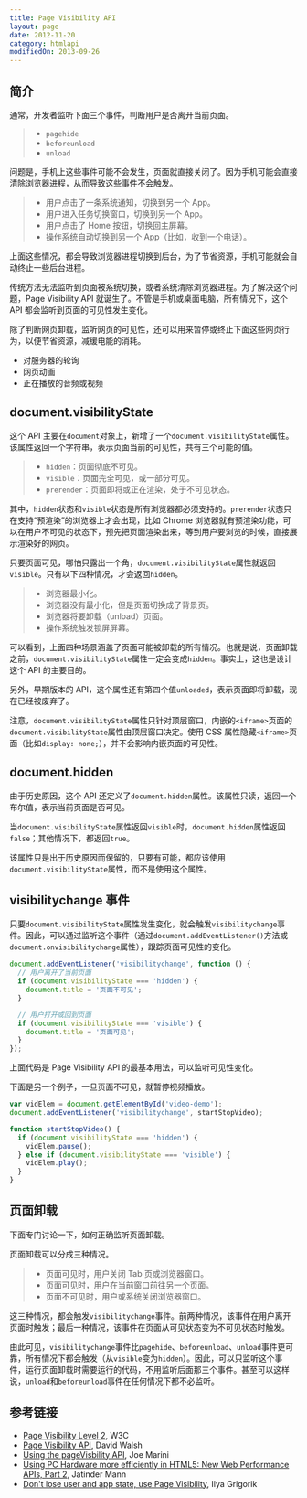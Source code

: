 ```yaml
---
title: Page Visibility API
layout: page
date: 2012-11-20
category: htmlapi
modifiedOn: 2013-09-26
---
```


## 简介

通常，开发者监听下面三个事件，判断用户是否离开当前页面。

> - `pagehide`
> - `beforeunload`
> - `unload`

问题是，手机上这些事件可能不会发生，页面就直接关闭了。因为手机可能会直接清除浏览器进程，从而导致这些事件不会触发。

> - 用户点击了一条系统通知，切换到另一个 App。
> - 用户进入任务切换窗口，切换到另一个 App。
> - 用户点击了 Home 按钮，切换回主屏幕。
> - 操作系统自动切换到另一个 App（比如，收到一个电话）。

上面这些情况，都会导致浏览器进程切换到后台，为了节省资源，手机可能就会自动终止一些后台进程。

传统方法无法监听到页面被系统切换，或者系统清除浏览器进程。为了解决这个问题，Page Visibility API 就诞生了。不管是手机或桌面电脑，所有情况下，这个 API 都会监听到页面的可见性发生变化。

除了判断网页卸载，监听网页的可见性，还可以用来暂停或终止下面这些网页行为，以便节省资源，减缓电能的消耗。

- 对服务器的轮询
- 网页动画
- 正在播放的音频或视频

## document.visibilityState

这个 API 主要在`document`对象上，新增了一个`document.visibilityState`属性。该属性返回一个字符串，表示页面当前的可见性，共有三个可能的值。

> - `hidden`：页面彻底不可见。
> - `visible`：页面完全可见，或一部分可见。
> - `prerender`：页面即将或正在渲染，处于不可见状态。

其中，`hidden`状态和`visible`状态是所有浏览器都必须支持的。`prerender`状态只在支持“预渲染”的浏览器上才会出现，比如 Chrome 浏览器就有预渲染功能，可以在用户不可见的状态下，预先把页面渲染出来，等到用户要浏览的时候，直接展示渲染好的网页。

只要页面可见，哪怕只露出一个角，`document.visibilityState`属性就返回`visible`。只有以下四种情况，才会返回`hidden`。

> - 浏览器最小化。
> - 浏览器没有最小化，但是页面切换成了背景页。
> - 浏览器将要卸载（unload）页面。
> - 操作系统触发锁屏屏幕。

可以看到，上面四种场景涵盖了页面可能被卸载的所有情况。也就是说，页面卸载之前，`document.visibilityState`属性一定会变成`hidden`。事实上，这也是设计这个 API 的主要目的。

另外，早期版本的 API，这个属性还有第四个值`unloaded`，表示页面即将卸载，现在已经被废弃了。

注意，`document.visibilityState`属性只针对顶层窗口，内嵌的`<iframe>`页面的`document.visibilityState`属性由顶层窗口决定。使用 CSS 属性隐藏`<iframe>`页面（比如`display: none;`），并不会影响内嵌页面的可见性。

## document.hidden

由于历史原因，这个 API 还定义了`document.hidden`属性。该属性只读，返回一个布尔值，表示当前页面是否可见。

当`document.visibilityState`属性返回`visible`时，`document.hidden`属性返回`false`；其他情况下，都返回`true`。

该属性只是出于历史原因而保留的，只要有可能，都应该使用`document.visibilityState`属性，而不是使用这个属性。

## visibilitychange 事件

只要`document.visibilityState`属性发生变化，就会触发`visibilitychange`事件。因此，可以通过监听这个事件（通过`document.addEventListener()`方法或`document.onvisibilitychange`属性），跟踪页面可见性的变化。

```javascript
document.addEventListener('visibilitychange', function () {
  // 用户离开了当前页面
  if (document.visibilityState === 'hidden') {
    document.title = '页面不可见'; 
  }

  // 用户打开或回到页面
  if (document.visibilityState === 'visible') {
    document.title = '页面可见';
  }
});
```

上面代码是 Page Visibility API 的最基本用法，可以监听可见性变化。

下面是另一个例子，一旦页面不可见，就暂停视频播放。

```javascript
var vidElem = document.getElementById('video-demo');
document.addEventListener('visibilitychange', startStopVideo);

function startStopVideo() {
  if (document.visibilityState === 'hidden') {
    vidElem.pause();
  } else if (document.visibilityState === 'visible') {
    vidElem.play();
  }
}
```

## 页面卸载

下面专门讨论一下，如何正确监听页面卸载。

页面卸载可以分成三种情况。

> - 页面可见时，用户关闭 Tab 页或浏览器窗口。
> - 页面可见时，用户在当前窗口前往另一个页面。
> - 页面不可见时，用户或系统关闭浏览器窗口。

这三种情况，都会触发`visibilitychange`事件。前两种情况，该事件在用户离开页面时触发；最后一种情况，该事件在页面从可见状态变为不可见状态时触发。

由此可见，`visibilitychange`事件比`pagehide`、`beforeunload`、`unload`事件更可靠，所有情况下都会触发（从`visible`变为`hidden`）。因此，可以只监听这个事件，运行页面卸载时需要运行的代码，不用监听后面那三个事件。甚至可以这样说，`unload`和`beforeunload`事件在任何情况下都不必监听。

## 参考链接

- [Page Visibility Level 2](https://w3c.github.io/page-visibility/), W3C
- [Page Visibility API](http://davidwalsh.name/page-visibility), David Walsh
- [Using the pageVisbility API](http://www.html5rocks.com/en/tutorials/pagevisibility/intro/), Joe Marini
- [Using PC Hardware more efficiently in HTML5: New Web Performance APIs, Part 2](http://blogs.msdn.com/b/ie/archive/2011/07/08/using-pc-hardware-more-efficiently-in-html5-new-web-performance-apis-part-2.aspx), Jatinder Mann
- [Don't lose user and app state, use Page Visibility](https://www.igvita.com/2015/11/20/dont-lose-user-and-app-state-use-page-visibility/), Ilya Grigorik

